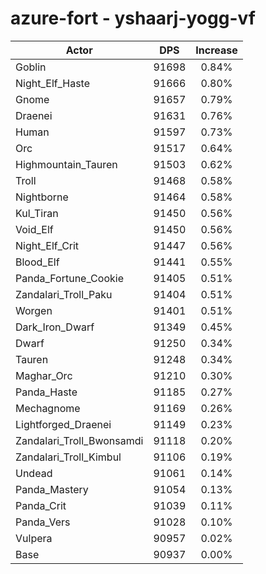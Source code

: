 # azure-fort - yshaarj-yogg-vf
| Actor | DPS | Increase |
|---|:---:|:---:|
|Goblin|91698|0.84%|
|Night_Elf_Haste|91666|0.80%|
|Gnome|91657|0.79%|
|Draenei|91631|0.76%|
|Human|91597|0.73%|
|Orc|91517|0.64%|
|Highmountain_Tauren|91503|0.62%|
|Troll|91468|0.58%|
|Nightborne|91464|0.58%|
|Kul_Tiran|91450|0.56%|
|Void_Elf|91450|0.56%|
|Night_Elf_Crit|91447|0.56%|
|Blood_Elf|91441|0.55%|
|Panda_Fortune_Cookie|91405|0.51%|
|Zandalari_Troll_Paku|91404|0.51%|
|Worgen|91401|0.51%|
|Dark_Iron_Dwarf|91349|0.45%|
|Dwarf|91250|0.34%|
|Tauren|91248|0.34%|
|Maghar_Orc|91210|0.30%|
|Panda_Haste|91185|0.27%|
|Mechagnome|91169|0.26%|
|Lightforged_Draenei|91149|0.23%|
|Zandalari_Troll_Bwonsamdi|91118|0.20%|
|Zandalari_Troll_Kimbul|91106|0.19%|
|Undead|91061|0.14%|
|Panda_Mastery|91054|0.13%|
|Panda_Crit|91039|0.11%|
|Panda_Vers|91028|0.10%|
|Vulpera|90957|0.02%|
|Base|90937|0.00%|
